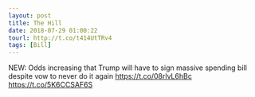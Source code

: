 ```yaml
---
layout: post
title: The Hill
date: 2018-07-29 01:00:22
tourl: http://t.co/t414UtTRv4
tags: [Bill]
---
```

NEW: Odds increasing that Trump will have to sign massive spending bill despite vow to never do it again https://t.co/08rlvL6hBc https://t.co/5K6CCSAF6S
